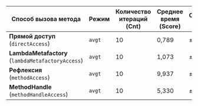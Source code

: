 | **Способ вызова метода**          | **Режим** | **Количество итераций (Cnt)** | **Среднее время (Score)** | **Ошибка (Error)** | **Единицы (Units)** |
|-----------------------------------|-----------|--------------------------------|---------------------------|---------------------|---------------------|
| **Прямой доступ** (`directAccess`)            | `avgt`    | 10                             | 0,789                     | ± 0,039             | ns/op               |
| **LambdaMetafactory** (`lambdaMetafactoryAccess`) | `avgt`    | 10                             | 1,073                     | ± 0,007             | ns/op               |
| **Рефлексия** (`methodAccess`)               | `avgt`    | 10                             | 9,937                     | ± 0,189             | ns/op               |
| **MethodHandle** (`methodHandleAccess`)       | `avgt`    | 10                             | 5,330                     | ± 0,147             | ns/op               |
